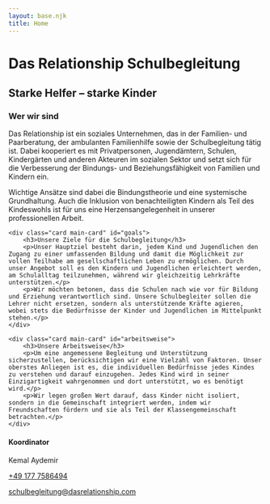 ```yaml
---
layout: base.njk
title: Home
---
```


<div class="hero">
    <h1>Das Relationship Schulbegleitung</h1>
    <h2>Starke Helfer – starke Kinder</h2>
</div>

<div class="content-section">
    <div class="card main-card" id="about">
        <h3>Wer wir sind</h3>
        <p>Das Relationship ist ein soziales Unternehmen, das in der Familien- und Paarberatung, der ambulanten Familienhilfe sowie der Schulbegleitung tätig ist. Dabei kooperiert es mit Privatpersonen, Jugendämtern, Schulen, Kindergärten und anderen Akteuren im sozialen Sektor und setzt sich für die Verbesserung der Bindungs- und Beziehungsfähigkeit von Familien und Kindern ein.</p>
        <p>Wichtige Ansätze sind dabei die Bindungstheorie und eine systemische Grundhaltung. Auch die Inklusion von benachteiligten Kindern als Teil des Kindeswohls ist für uns eine Herzensangelegenheit in unserer professionellen Arbeit.</p>
    </div>

    <div class="card main-card" id="goals">
        <h3>Unsere Ziele für die Schulbegleitung</h3>
        <p>Unser Hauptziel besteht darin, jedem Kind und Jugendlichen den Zugang zu einer umfassenden Bildung und damit die Möglichkeit zur vollen Teilhabe am gesellschaftlichen Leben zu ermöglichen. Durch unser Angebot soll es den Kindern und Jugendlichen erleichtert werden, am Schulalltag teilzunehmen, während wir gleichzeitig Lehrkräfte unterstützen.</p>
        <p>Wir möchten betonen, dass die Schulen nach wie vor für Bildung und Erziehung verantwortlich sind. Unsere Schulbegleiter sollen die Lehrer nicht ersetzen, sondern als unterstützende Kräfte agieren, wobei stets die Bedürfnisse der Kinder und Jugendlichen im Mittelpunkt stehen.</p>
    </div>

    <div class="card main-card" id="arbeitsweise">
        <h3>Unsere Arbeitsweise</h3>
        <p>Um eine angemessene Begleitung und Unterstützung sicherzustellen, berücksichtigen wir eine Vielzahl von Faktoren. Unser oberstes Anliegen ist es, die individuellen Bedürfnisse jedes Kindes zu verstehen und darauf einzugehen. Jedes Kind wird in seiner Einzigartigkeit wahrgenommen und dort unterstützt, wo es benötigt wird.</p>
        <p>Wir legen großen Wert darauf, dass Kinder nicht isoliert, sondern in die Gemeinschaft integriert werden, indem wir Freundschaften fördern und sie als Teil der Klassengemeinschaft betrachten.</p>
    </div>
</div>

<div class="contact-wrapper">
    <div class="card main-card" id="contact">
        <div class="contact-info">
            <div class="contact-details">
                <h4>Koordinator</h4>
                <p class="contact-name">Kemal Aydemir</p>
                <p><a href="tel:+491777586494" class="contact-link">+49 177 7586494</a></p>
                <p><a href="mailto:schulbegleitung@dasrelationship.com" class="contact-link">schulbegleitung@dasrelationship.com</a></p>
            </div>
        </div>
        <div class="contact-form">
            <iframe data-tally-src="https://tally.so/embed/3qzEGk?alignLeft=1&hideTitle=1&transparentBackground=1&dynamicHeight=1" loading="lazy" width="100%" height="0" frameborder="0" marginheight="0" marginwidth="0" title="Kontakt"></iframe>
            <script>var d=document,w="https://tally.so/widgets/embed.js",v=function(){"undefined"!=typeof Tally?Tally.loadEmbeds():d.querySelectorAll("iframe[data-tally-src]:not([src])").forEach((function(e){e.src=e.dataset.tallySrc}))};if("undefined"!=typeof Tally)v();else if(d.querySelector('script[src="'+w+'"]')==null){var s=d.createElement("script");s.src=w,s.onload=v,s.onerror=v,d.body.appendChild(s);}</script>
        </div>
    </div>
</div>